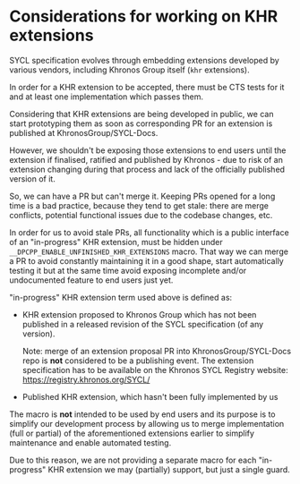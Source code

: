 # Considerations for working on KHR extensions

SYCL specification evolves through embedding extensions developed by various
vendors, including Khronos Group itself (`khr` extensions).

In order for a KHR extension to be accepted, there must be CTS tests for it and
at least one implementation which passes them.

Considering that KHR extensions are being developed in public, we can start
prototyping them as soon as corresponding PR for an extension is published at
KhronosGroup/SYCL-Docs.

However, we shouldn't be exposing those extensions to end users until the
extension if finalised, ratified and published by Khronos - due to risk of an
extension changing during that process and lack of the officially published
version of it.

So, we can have a PR but can't merge it. Keeping PRs opened for a long time is a
bad practice, because they tend to get stale: there are merge conflicts,
potential functional issues due to the codebase changes, etc.

In order for us to avoid stale PRs, all functionality which is a public
interface of an "in-progress" KHR extension, must be hidden under
`__DPCPP_ENABLE_UNFINISHED_KHR_EXTENSIONS` macro. That way we can merge a PR to
avoid constantly maintaining it in a good shape, start automatically testing it
but at the same time avoid exposing incomplete and/or undocumented feature to
end users just yet.

"in-progress" KHR extension term used above is defined as:
- KHR extension proposed to Khronos Group which has not been published in a
  released revision of the SYCL specification (of any version).

  Note: merge of an extension proposal PR into KhronosGroup/SYCL-Docs repo is
  **not** considered to be a publishing event. The extension specification has
  to be available on the Khronos SYCL Registry website:
  https://registry.khronos.org/SYCL/

- Published KHR extension, which hasn't been fully implemented by us

The macro is **not** intended to be used by end users and its purpose is to
simplify our development process by allowing us to merge implementation (full
or partial) of the aforementioned extensions earlier to simplify maintenance and
enable automated testing.

Due to this reason, we are not providing a separate macro for each "in-progress"
KHR extension we may (partially) support, but just a single guard.
